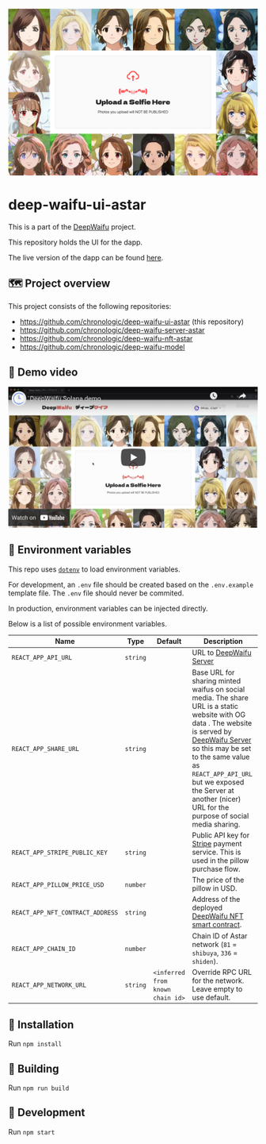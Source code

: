 ![DeepWaifu Main](public/Header.jpg)

# deep-waifu-ui-astar

This is a part of the [DeepWaifu](https://blog.chronologic.network/no-waifu-no-laifu-we-use-deep-networks-to-draw-your-anime-style-portrait-5fbb0ee6b16a) project.

This repository holds the UI for the dapp.

The live version of the dapp can be found [here](https://deepwaifu.ai/).

## 🗺 Project overview

This project consists of the following repositories:

- https://github.com/chronologic/deep-waifu-ui-astar (this repository)
- https://github.com/chronologic/deep-waifu-server-astar
- https://github.com/chronologic/deep-waifu-nft-astar
- https://github.com/chronologic/deep-waifu-model

## 👀 Demo video

[![Demo Video](public/DemoVideo.jpg)](https://youtu.be/hTFxlKN7sFw)

## 🔧 Environment variables

This repo uses [`dotenv`](https://www.npmjs.com/package/dotenv) to load environment variables.

For development, an `.env` file should be created based on the `.env.example` template file. The `.env` file should never be commited.

In production, environment variables can be injected directly.

Below is a list of possible environment variables.

| Name                             | Type     | Default                          | Description                                                                                                                                                                                                                                                                                                                             |
| -------------------------------- | -------- | -------------------------------- | --------------------------------------------------------------------------------------------------------------------------------------------------------------------------------------------------------------------------------------------------------------------------------------------------------------------------------------- |
| `REACT_APP_API_URL`              | `string` |                                  | URL to [DeepWaifu Server](https://github.com/chronologic/deep-waifu-server)                                                                                                                                                                                                                                                             |
| `REACT_APP_SHARE_URL`            | `string` |                                  | Base URL for sharing minted waifus on social media. The share URL is a static website with OG data . The website is served by [DeepWaifu Server](https://github.com/chronologic/) so this may be set to the same value as `REACT_APP_API_URL` but we exposed the Server at another (nicer) URL for the purpose of social media sharing. |
| `REACT_APP_STRIPE_PUBLIC_KEY`    | `string` |                                  | Public API key for [Stripe](https://stripe.com/docs/api/authentication) payment service. This is used in the pillow purchase flow.                                                                                                                                                                                                      |
| `REACT_APP_PILLOW_PRICE_USD`     | `number` |                                  | The price of the pillow in USD.                                                                                                                                                                                                                                                                                                         |
| `REACT_APP_NFT_CONTRACT_ADDRESS` | `string` |                                  | Address of the deployed [DeepWaifu NFT smart contract](https://github.com/chronologic/deep-waifu-nft-astar).                                                                                                                                                                                                                            |
| `REACT_APP_CHAIN_ID`             | `number` |                                  | Chain ID of Astar network (`81` = `shibuya`, `336` = `shiden`).                                                                                                                                                                                                                                                                         |
| `REACT_APP_NETWORK_URL`          | `string` | `<inferred from known chain id>` | Override RPC URL for the network. Leave empty to use default.                                                                                                                                                                                                                                                                           |

## 💽 Installation

Run `npm install`

## 🚧 Building

Run `npm run build`

## 👷 Development

Run `npm start`
